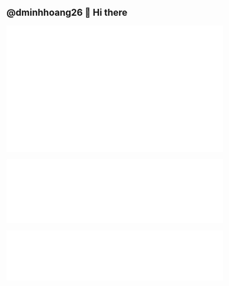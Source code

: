 ## @dminhhoang26 👋 Hi there

<picture>
  <img src="/metrics.plugin.habits.charts.svg" alt="Metrics" align="center" width="800">
</picture>
<br/><br/>
<picture>
  <img src="/metrics.plugin.languages.indepth.svg" alt="Metrics" align="center" width="800">
</picture>
<br/><br/>
<picture>
  <img src="/metrics.plugin.habits.facts.svg" alt="Metrics" align="center" width="800">
</picture>

<!--
**dminhhoang26/dminhhoang26** is a ✨ _special_ ✨ repository because its `README.md` (this file) appears on your GitHub profile.

Here are some ideas to get you started:

- 🔭 I’m currently working on ...
- 🌱 I’m currently learning ...
- 👯 I’m looking to collaborate on ...
- 🤔 I’m looking for help with ...
- 💬 Ask me about ...
- 📫 How to reach me: ...
- 😄 Pronouns: ...
- ⚡ Fun fact: ...
-->
